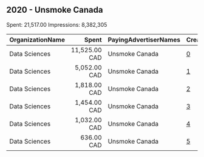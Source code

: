 ## 2020 - Unsmoke Canada 
Spent: 21,517.00
Impressions: 8,382,305

|OrganizationName|Spent|PayingAdvertiserNames|CreativeUrls|Impressions|Genders|AgeBrackets|CountryCodes|BillingAddresses|CandidateBallotInformation|
|:---|---:|:---|:---|---:|:---|:---|:---|:---|:---|
|Data Sciences|11,525.00 CAD|Unsmoke Canada|[0](https://www.snap.com/political-ads/asset/4d87e9c313563658ef5164cf241d2a70525c7344de73b645d98f8854d0a497fb?mediaType=png)|5,074,769||19+|canada|"423 rue St-Nicolas suite 400,Montreal,H2Y2P4,CA"||
|Data Sciences|5,052.00 CAD|Unsmoke Canada|[1](https://www.snap.com/political-ads/asset/338751c0d918951f0c479289fbf01959ea98133dce48cfd514820bb670fc5701?mediaType=png)|1,468,823||19+|canada|"423 rue St-Nicolas suite 400,Montreal,H2Y2P4,CA"||
|Data Sciences|1,818.00 CAD|Unsmoke Canada|[2](https://www.snap.com/political-ads/asset/891ca09189353c103b7060845463bcf3e723c060af3d95407a77e1f2b373f5e5?mediaType=png)|679,484||19+|canada|"423 rue St-Nicolas suite 400,Montreal,H2Y2P4,CA"||
|Data Sciences|1,454.00 CAD|Unsmoke Canada|[3](https://www.snap.com/political-ads/asset/60306cb8a18334565c294b5044c59b0e28ccbebb4d501d5af5c8b9f351f3ecf0?mediaType=png)|540,287||19+|canada|"423 rue St-Nicolas suite 400,Montreal,H2Y2P4,CA"||
|Data Sciences|1,032.00 CAD|Unsmoke Canada|[4](https://www.snap.com/political-ads/asset/911765cbd70e016c7d250b6b15d6cd9a79e6084b5ebb060ceb4b59058aea6c93?mediaType=png)|385,323||19+|canada|"423 rue St-Nicolas suite 400,Montreal,H2Y2P4,CA"||
|Data Sciences|636.00 CAD|Unsmoke Canada|[5](https://www.snap.com/political-ads/asset/86ea76a4f1f5c06b0019e70d90e4e2a221e85d6b6f1216e11c49695f8a954f16?mediaType=png)|233,619||19+|canada|"423 rue St-Nicolas suite 400,Montreal,H2Y2P4,CA"||
